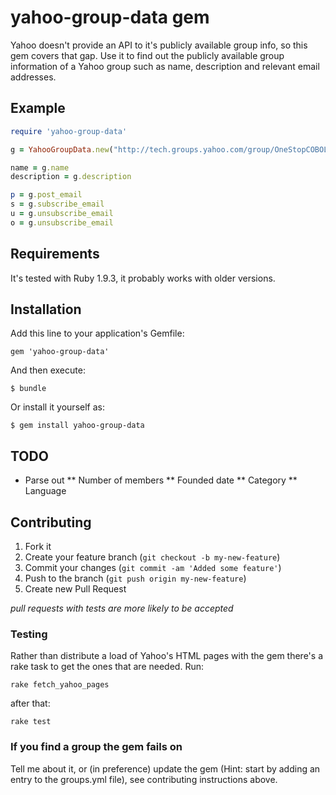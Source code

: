 # yahoo-group-data gem

Yahoo doesn't provide an API to it's publicly available group info, so this gem covers that gap. Use it to find out the publicly available group information of a Yahoo group such as name, description and relevant email addresses.

## Example

``` ruby
require 'yahoo-group-data'

g = YahooGroupData.new("http://tech.groups.yahoo.com/group/OneStopCOBOL/")

name = g.name
description = g.description

p = g.post_email
s = g.subscribe_email
u = g.unsubscribe_email
o = g.unsubscribe_email
```

## Requirements

It's tested with Ruby 1.9.3, it probably works with older versions.

## Installation

Add this line to your application's Gemfile:

    gem 'yahoo-group-data'

And then execute:

    $ bundle

Or install it yourself as:

    $ gem install yahoo-group-data

## TODO

* Parse out
** Number of members
** Founded date
** Category
** Language

## Contributing

1. Fork it
2. Create your feature branch (`git checkout -b my-new-feature`)
3. Commit your changes (`git commit -am 'Added some feature'`)
4. Push to the branch (`git push origin my-new-feature`)
5. Create new Pull Request

*pull requests with tests are more likely to be accepted*

### Testing

Rather than distribute a load of Yahoo's HTML pages with the gem there's a rake task to get the ones that are needed. Run:

`rake fetch_yahoo_pages`

after that:

	rake test

### If you find a group the gem fails on

Tell me about it, or (in preference) update the gem (Hint: start by adding an entry to the groups.yml file), see contributing instructions above.